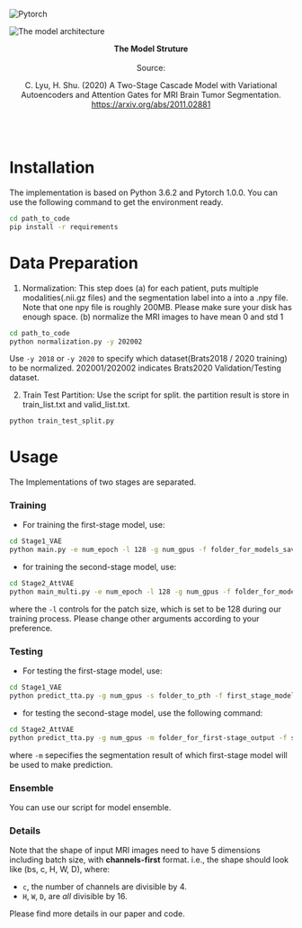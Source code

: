 
![Pytorch](https://img.shields.io/badge/Implemented%20in-Pytorch-red.svg)

![The model architecture](https://img-blog.csdnimg.cn/20201105195218458.png?x-oss-process=image/watermark,type_ZmFuZ3poZW5naGVpdGk,shadow_10,text_aHR0cHM6Ly9ibG9nLmNzZG4ubmV0L01pc3NTaGlob25n,size_16,color_FFFFFF,t_70#pic_center)
<center><b>The Model Struture</b></center><br /><center>Source: 
 
 C. Lyu, H. Shu. (2020) A Two-Stage Cascade Model with Variational Autoencoders and Attention Gates for MRI Brain Tumor Segmentation. https://arxiv.org/abs/2011.02881</center>
<br /><br />


# Installation
The implementation is based on Python 3.6.2 and Pytorch 1.0.0. You can use the following command to get the environment ready.

```bash
cd path_to_code
pip install -r requirements
```

# Data Preparation
1. Normalization:  This step does 
(a) for each patient, puts multiple modalities(.nii.gz files) and the segmentation label into a into a .npy file. Note that one npy file is roughly 200MB. Please make sure your disk has enough space. 
(b) normalize the MRI images to have mean 0 and std 1

```bash
cd path_to_code
python normalization.py -y 202002
```
Use `-y 2018` or `-y 2020` to specify which dataset(Brats2018 / 2020 training) to be normalized. 202001/202002 indicates Brats2020 Validation/Testing dataset. 

2. Train Test Partition:
Use the script for split. the partition result is store in train_list.txt and valid_list.txt.
```bash
python train_test_split.py
```


# Usage

The Implementations of two stages are separated. 

### Training
- For training the first-stage model, use:
```bash
cd Stage1_VAE
python main.py -e num_epoch -l 128 -g num_gpus -f folder_for_models_saving
``` 

- for training the second-stage model, use:
```bash
cd Stage2_AttVAE
python main_multi.py -e num_epoch -l 128 -g num_gpus -f folder_for_models_saving
``` 
where the `-l` controls for the patch size, which is set to be 128 during our training process. Please change other arguments according to your preference.

### Testing
- For testing the first-stage model, use:
```bash
cd Stage1_VAE
python predict_tta.py -g num_gpus -s folder_to_pth -f first_stage_model_weights.pth
```
- for testing the second-stage model, use the following command:
```bash
cd Stage2_AttVAE
python predict_tta.py -g num_gpus -m folder_for_first-stage_output -f second_stage_model_weights.pth -s folder_to_pth
```
where `-m` sepecifies the segmentation result of which first-stage model will be used to make prediction. 

### Ensemble
You can use our script for model ensemble. 

### Details
Note that the shape of input MRI images need to have 5 dimensions including batch size, with <b>channels-first</b> format. i.e., the shape should look like (bs, c, H, W, D), where:
- `c`, the number of channels are divisible by 4.
- `H`, `W`, `D`, are _all_ divisible by 16.

Please find more details in our paper and code.
